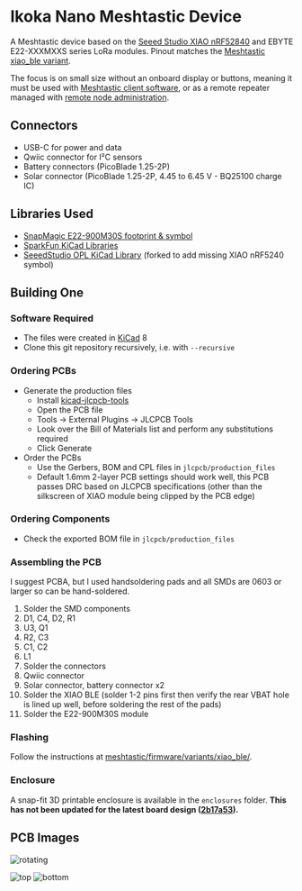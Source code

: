 # Ikoka Nano Meshtastic Device

A Meshtastic device based on the [Seeed Studio XIAO nRF52840](https://www.seeedstudio.com/Seeed-XIAO-BLE-nRF52840-p-5201.html) and EBYTE E22-XXXMXXS series LoRa modules. Pinout matches the [Meshtastic xiao_ble variant](https://github.com/meshtastic/firmware/tree/master/variants/xiao_ble).

The focus is on small size without an onboard display or buttons, meaning it must be used with [Meshtastic client software](https://meshtastic.org/docs/software/), or as a remote repeater managed with [remote node administration](https://meshtastic.org/docs/configuration/remote-admin/).

## Connectors

* USB-C for power and data
* Qwiic connector for I²C sensors
* Battery connectors (PicoBlade 1.25-2P)
* Solar connector (PicoBlade 1.25-2P, 4.45 to 6.45 V - BQ25100 charge IC)

## Libraries Used

* [SnapMagic E22-900M30S footprint & symbol](https://www.snapeda.com/parts/E22-900M30S/EBYTE/view-part/)
* [SparkFun KiCad Libraries](https://github.com/sparkfun/SparkFun-KiCad-Libraries)
* [SeeedStudio OPL KiCad Library](https://github.com/ndoo/OPL_Kicad_Library/tree/xiao-ble-symbols) (forked to add missing XIAO nRF5240 symbol)

## Building One

### Software Required

* The files were created in [KiCad](https://www.kicad.org/) 8
* Clone this git repository recursively, i.e. with `--recursive`

### Ordering PCBs

* Generate the production files
  * Install [kicad-jlcpcb-tools](https://github.com/Bouni/kicad-jlcpcb-tools)
  * Open the PCB file
  * Tools -> External Plugins -> JLCPCB Tools
  * Look over the Bill of Materials list and perform any substitutions required
  * Click Generate
* Order the PCBs
  * Use the Gerbers, BOM and CPL files in `jlcpcb/production_files`
  * Default 1.6mm 2-layer PCB settings should work well, this PCB passes DRC based on JLCPCB specifications (other than the silkscreen of XIAO module being clipped by the PCB edge)

### Ordering Components

* Check the exported BOM file in `jlcpcb/production_files`

### Assembling the PCB

I suggest PCBA, but I used handsoldering pads and all SMDs are 0603 or larger so can be hand-soldered.

1. Solder the SMD components
  1. D1, C4, D2, R1
  2. U3, Q1
  3. R2, C3
  4. C1, C2
  5. L1
2. Solder the connectors
  1. Qwiic connector
  2. Solar connector, battery connector x2
3. Solder the XIAO BLE (solder 1-2 pins first then verify the rear VBAT hole is lined up well, before soldering the rest of the pads)
4. Solder the E22-900M30S module

### Flashing

Follow the instructions at [meshtastic/firmware/variants/xiao_ble/](https://github.com/meshtastic/firmware/tree/master/variants/xiao_ble).

### Enclosure

A snap-fit 3D printable enclosure is available in the `enclosures` folder. **This has not been updated for the latest board design ([2b17a53](https://github.com/ndoo/ikoka-nano-meshtastic-device/commit/2b17a53b4cfc0f9a9a845ffaf8d8353723f1d552)).**

## PCB Images

![rotating](https://ndoo.github.io/ikoka-nano-meshtastic-device/rotating.gif)

![top](https://ndoo.github.io/ikoka-nano-meshtastic-device/top.png)
![bottom](https://ndoo.github.io/ikoka-nano-meshtastic-device/bottom.png)
